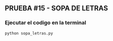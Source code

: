 
## PRUEBA #15 - SOPA DE LETRAS

### Ejecutar el codigo en la terminal

```
python sopa_letras.py
```